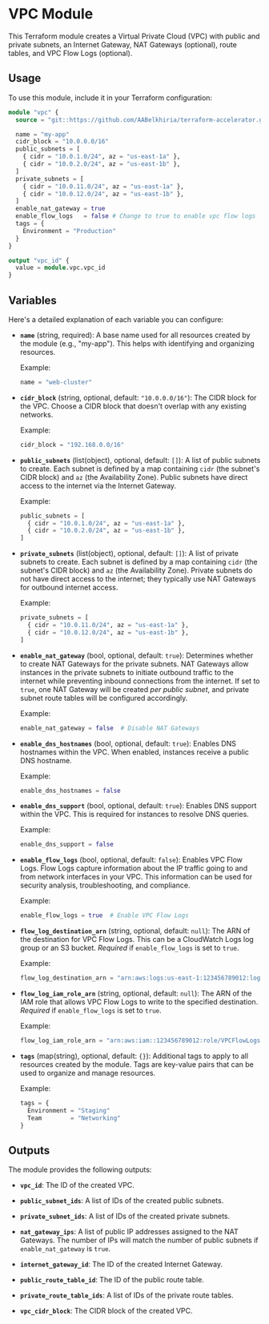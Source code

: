 # VPC Module

This Terraform module creates a Virtual Private Cloud (VPC) with public and private subnets, an Internet Gateway, NAT Gateways (optional), route tables, and VPC Flow Logs (optional).

## Usage

To use this module, include it in your Terraform configuration:

```tf
module "vpc" {
  source = "git::https://github.com/AABelkhiria/terraform-accelerator.git//modules/vpc?ref=main"

  name = "my-app"
  cidr_block = "10.0.0.0/16"
  public_subnets = [
    { cidr = "10.0.1.0/24", az = "us-east-1a" },
    { cidr = "10.0.2.0/24", az = "us-east-1b" },
  ]
  private_subnets = [
    { cidr = "10.0.11.0/24", az = "us-east-1a" },
    { cidr = "10.0.12.0/24", az = "us-east-1b" },
  ]
  enable_nat_gateway = true
  enable_flow_logs   = false # Change to true to enable vpc flow logs
  tags = {
    Environment = "Production"
  }
}

output "vpc_id" {
  value = module.vpc.vpc_id
}
```

## Variables

Here's a detailed explanation of each variable you can configure:

*   **`name`** (string, required): A base name used for all resources created by the module (e.g., "my-app").  This helps with identifying and organizing resources.

    Example:

    ```terraform
    name = "web-cluster"
    ```

*   **`cidr_block`** (string, optional, default: `"10.0.0.0/16"`): The CIDR block for the VPC. Choose a CIDR block that doesn't overlap with any existing networks.

    Example:

    ```terraform
    cidr_block = "192.168.0.0/16"
    ```

*   **`public_subnets`** (list(object), optional, default: `[]`): A list of public subnets to create. Each subnet is defined by a map containing `cidr` (the subnet's CIDR block) and `az` (the Availability Zone).  Public subnets have direct access to the internet via the Internet Gateway.

    Example:

    ```terraform
    public_subnets = [
      { cidr = "10.0.1.0/24", az = "us-east-1a" },
      { cidr = "10.0.2.0/24", az = "us-east-1b" },
    ]
    ```

*   **`private_subnets`** (list(object), optional, default: `[]`): A list of private subnets to create. Each subnet is defined by a map containing `cidr` (the subnet's CIDR block) and `az` (the Availability Zone). Private subnets do not have direct access to the internet; they typically use NAT Gateways for outbound internet access.

    Example:

    ```terraform
    private_subnets = [
      { cidr = "10.0.11.0/24", az = "us-east-1a" },
      { cidr = "10.0.12.0/24", az = "us-east-1b" },
    ]
    ```

*   **`enable_nat_gateway`** (bool, optional, default: `true`): Determines whether to create NAT Gateways for the private subnets. NAT Gateways allow instances in the private subnets to initiate outbound traffic to the internet while preventing inbound connections from the internet.  If set to `true`, one NAT Gateway will be created *per public subnet*, and private subnet route tables will be configured accordingly.

    Example:

    ```terraform
    enable_nat_gateway = false  # Disable NAT Gateways
    ```

*   **`enable_dns_hostnames`** (bool, optional, default: `true`):  Enables DNS hostnames within the VPC.  When enabled, instances receive a public DNS hostname.

    Example:

    ```terraform
    enable_dns_hostnames = false
    ```

*   **`enable_dns_support`** (bool, optional, default: `true`): Enables DNS support within the VPC.  This is required for instances to resolve DNS queries.

    Example:

    ```terraform
    enable_dns_support = false
    ```

*   **`enable_flow_logs`** (bool, optional, default: `false`):  Enables VPC Flow Logs.  Flow Logs capture information about the IP traffic going to and from network interfaces in your VPC. This information can be used for security analysis, troubleshooting, and compliance.

    Example:

    ```terraform
    enable_flow_logs = true  # Enable VPC Flow Logs
    ```

*   **`flow_log_destination_arn`** (string, optional, default: `null`): The ARN of the destination for VPC Flow Logs.  This can be a CloudWatch Logs log group or an S3 bucket.  *Required* if `enable_flow_logs` is set to `true`.

    Example:

    ```terraform
    flow_log_destination_arn = "arn:aws:logs:us-east-1:123456789012:log-group:my-vpc-flow-logs"  # Replace with your CloudWatch log group ARN
    ```

*   **`flow_log_iam_role_arn`** (string, optional, default: `null`): The ARN of the IAM role that allows VPC Flow Logs to write to the specified destination.  *Required* if `enable_flow_logs` is set to `true`.

    Example:

    ```terraform
    flow_log_iam_role_arn = "arn:aws:iam::123456789012:role/VPCFlowLogsRole"  # Replace with your IAM role ARN
    ```

*   **`tags`** (map(string), optional, default: `{}`):  Additional tags to apply to all resources created by the module.  Tags are key-value pairs that can be used to organize and manage resources.

    Example:

    ```terraform
    tags = {
      Environment = "Staging"
      Team        = "Networking"
    }
    ```

## Outputs

The module provides the following outputs:

*   **`vpc_id`**: The ID of the created VPC.

*   **`public_subnet_ids`**: A list of IDs of the created public subnets.

*   **`private_subnet_ids`**: A list of IDs of the created private subnets.

*   **`nat_gateway_ips`**: A list of public IP addresses assigned to the NAT Gateways.  The number of IPs will match the number of public subnets if `enable_nat_gateway` is `true`.

*   **`internet_gateway_id`**: The ID of the created Internet Gateway.

*   **`public_route_table_id`**: The ID of the public route table.

*   **`private_route_table_ids`**: A list of IDs of the private route tables.

*   **`vpc_cidr_block`**: The CIDR block of the created VPC.

